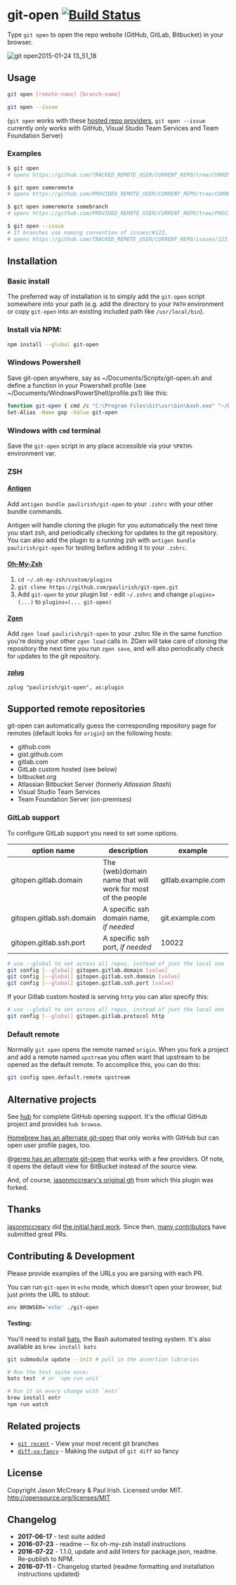 # git-open [![Build Status](https://img.shields.io/travis/paulirish/git-open/master.svg)](https://travis-ci.org/paulirish/git-open)

Type `git open` to open the repo website (GitHub, GitLab, Bitbucket) in your browser.

![git open2015-01-24 13_51_18](https://cloud.githubusercontent.com/assets/39191/5889192/244a0b72-a3d0-11e4-8ab9-55fc64228aaa.gif)

## Usage

```sh
git open [remote-name] [branch-name]

git open --issue
```

(`git open` works with these [hosted repo providers](#supported-remote-repositories), `git open --issue` currently only works with GitHub, Visual Studio Team Services and Team Foundation Server)

### Examples

```sh
$ git open
# opens https://github.com/TRACKED_REMOTE_USER/CURRENT_REPO/tree/CURRENT_BRANCH

$ git open someremote
# opens https://github.com/PROVIDED_REMOTE_USER/CURRENT_REPO/tree/CURRENT_BRANCH

$ git open someremote somebranch
# opens https://github.com/PROVIDED_REMOTE_USER/CURRENT_REPO/tree/PROVIDED_BRANCH

$ git open --issue
# If branches use naming convention of issues/#123,
# opens https://github.com/TRACKED_REMOTE_USER/CURRENT_REPO/issues/123
```

## Installation

### Basic install

The preferred way of installation is to simply add the `git-open` script
somewhere into your path (e.g. add the directory to your `PATH` environment
or copy `git-open` into an existing included path like `/usr/local/bin`).

### Install via NPM:

```sh
npm install --global git-open
```

### Windows Powershell

Save git-open anywhere, say as ~/Documents/Scripts/git-open.sh and define
a function in your Powershell profile (see ~/Documents/WindowsPowerShell/profile.ps1) like this:

```sh
function git-open { cmd /c "C:\Program Files\Git\usr\bin\bash.exe" "~/Documents/Scripts/git-open.sh" }
Set-Alias -Name gop -Value git-open
```

### Windows with `cmd` terminal

Save the `git-open` script in any place accessible via your `%PATH%` environment var.

### ZSH

#### [Antigen](https://github.com/zsh-users/antigen)

Add `antigen bundle paulirish/git-open` to your `.zshrc` with your other bundle
commands.

Antigen will handle cloning the plugin for you automatically the next time you
start zsh, and periodically checking for updates to the git repository. You can
also add the plugin to a running zsh with `antigen bundle paulirish/git-open`
for testing before adding it to your `.zshrc`.

#### [Oh-My-Zsh](http://ohmyz.sh/)

1. `cd ~/.oh-my-zsh/custom/plugins`
1. `git clone https://github.com/paulirish/git-open.git`
1. Add `git-open` to your plugin list - edit `~/.zshrc` and change
   `plugins=(...)` to `plugins=(... git-open)`

#### [Zgen](https://github.com/tarjoilija/zgen)

Add `zgen load paulirish/git-open` to your .zshrc file in the same function
you're doing your other `zgen load` calls in. ZGen will take care of cloning
the repository the next time you run `zgen save`, and will also periodically
check for updates to the git repository.

#### [zplug](https://github.com/zplug/zplug)

`zplug "paulirish/git-open", as:plugin`

## Supported remote repositories

git-open can automatically guess the corresponding repository page for remotes
(default looks for `origin`) on the following hosts:

- github.com
- gist.github.com
- gitlab.com
- GitLab custom hosted (see below)
- bitbucket.org
- Atlassian Bitbucket Server (formerly _Atlassian Stash_)
- Visual Studio Team Services
- Team Foundation Server (on-premises)

### GitLab support

To configure GitLab support you need to set some options.

| option name               | description                                                | example            |
| ------------------------- | ---------------------------------------------------------- | ------------------ |
| gitopen.gitlab.domain     | The (web)domain name that will work for most of the people | gitlab.example.com |
| gitopen.gitlab.ssh.domain | A specific ssh domain name, *if needed*                    | git.example.com    |
| gitopen.gitlab.ssh.port   | A specific ssh port, *if needed*                           | 10022              |

```sh
# use --global to set across all repos, instead of just the local one
git config [--global] gitopen.gitlab.domain [value]
git config [--global] gitopen.gitlab.ssh.domain [value]
git config [--global] gitopen.gitlab.ssh.port [value]
```

If your Gitlab custom hosted is serving `http` you can also specify this:
```sh
# use --global to set across all repos, instead of just the local one
git config [--global] gitopen.gitlab.protocol http
```

### Default remote

Normally `git open` opens the remote named `origin`. When you fork a project
and add a remote named `upstream` you often want that upstream to be opened
as the default remote. To accomplice this, you can do this:

```sh
git config open.default.remote upstream
```

## Alternative projects

See [hub](https://github.com/github/hub) for complete GitHub opening support.
It's the official GitHub project and provides `hub browse`.

[Homebrew has an alternate git-open](https://github.com/jeffreyiacono/git-open)
that only works with GitHub but can open user profile pages, too.

@[gerep has an alternate git-open](https://github.com/gerep/git-open) that
works with a few providers. Of note, it opens the default view for BitBucket
instead of the source view.

And, of course, [jasonmccreary's original gh](https://github.com/jasonmccreary/gh)
from which this plugin was forked.

## Thanks

[jasonmccreary](https://github.com/jasonmccreary/) did [the initial hard work](https://github.com/jasonmccreary/gh). Since then, [many contributors](https://github.com/paulirish/git-open/graphs/contributors) have submitted great PRs.

## Contributing & Development

Please provide examples of the URLs you are parsing with each PR.

You can run `git-open` in `echo` mode, which doesn't open your browser, but just prints the URL to stdout:
```sh
env BROWSER='echo' ./git-open
```

#### Testing:

You'll need to install [bats](https://github.com/sstephenson/bats#installing-bats-from-source), the Bash automated testing system. It's also available as `brew install bats`

```sh
git submodule update --init # pull in the assertion libraries

# Run the test suite once:
bats test  # or `npm run unit`

# Run it on every change with `entr`
brew install entr
npm run watch
```

## Related projects

- [`git recent`](https://github.com/paulirish/git-recent) - View your most recent git branches
- [`diff-so-fancy`](https://github.com/so-fancy/diff-so-fancy/) - Making the output of `git diff` so fancy

## License

Copyright Jason McCreary & Paul Irish. Licensed under MIT.
<http://opensource.org/licenses/MIT>

## Changelog

- **2017-06-17** - test suite added
- **2016-07-23** - readme -- fix oh-my-zsh install instructions
- **2016-07-22** - 1.1.0, update and add linters for package.json, readme.
  Re-publish to NPM.
- **2016-07-11** - Changelog started (readme formatting and installation
  instructions updated)

